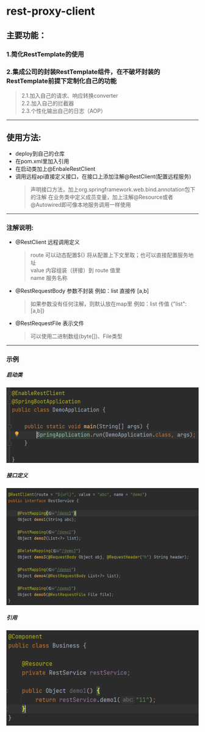 # rest-proxy-client
## 主要功能：
### 1.简化RestTemplate的使用
### 2.集成公司的封装RestTemplate组件，在不破坏封装的RestTemplate前提下定制化自己的功能
   > 2.1.加入自己的请求、响应转换converter  
   > 2.2.加入自己的拦截器  
   > 2.3.个性化输出自己的日志（AOP）  
  
****** 
## 使用方法:
 * deploy到自己的仓库
 * 在pom.xml里加入引用
 * 在启动类加上@EnbaleRestClient
 * 调用远程api直接定义接口，在接口上添加注解@RestClient(配置远程服务)
   > 声明接口方法，加上org.springframework.web.bind.annotation包下的注解
   > 在业务类中定义成员变量，加上注解@Resource或者@Autowired即可像本地服务调用一样使用
  
***
### 注解说明:
* @RestClient 远程调用定义  
  > route 可以动态配置${} 将从配置上下文里取；也可以直接配置服务地址  
  > value 内容组装（拼接）到 route 值里  
  > name 服务名称  
* @RestRequestBody 参数不封装 例如：list 直接传 [a,b] 
  > 如果参数没有任何注解，则默认放在map里 例如：list 传值 {"list":[a,b]}
* @RestRequestFile 表示文件
  > 可以使用二进制数组(byte[])、File类型
  
***
### 示例
##### 启动类
![启动类](https://github.com/niwzb/rest-proxy-client/blob/master/src/main/resources/image/start.png)  
##### 接口定义
![远程调用接口](https://github.com/niwzb/rest-proxy-client/blob/master/src/main/resources/image/service.png)  
##### 引用
![引用](https://github.com/niwzb/rest-proxy-client/blob/master/src/main/resources/image/refrence.png)
